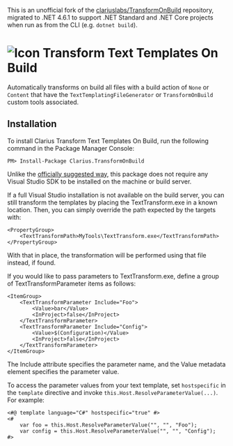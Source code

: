 This is an unofficial fork of the [clariuslabs/TransformOnBuild](https://github.com/clariuslabs/TransformOnBuild) repository, migrated to .NET 4.6.1 to support .NET Standard and .NET Core projects when run as from the CLI (e.g. `dotnet build`).


![Icon](https://raw.github.com/clariuslabs/TransformOnBuild/master/icon/32.png) Transform Text Templates On Build
============

Automatically transforms on build all files with a build action of `None` or `Content` that have the `TextTemplatingFileGenerator` or `TransformOnBuild` custom tools associated.

## Installation

To install Clarius Transform Text Templates On Build, run the following command in the Package Manager Console:

```
PM> Install-Package Clarius.TransformOnBuild
```

Unlike the [officially suggested way](http://msdn.microsoft.com/en-us/library/ee847423.aspx), this package does not require any Visual Studio SDK to be installed on the machine or build server.

If a full Visual Studio installation is not available on the build server, you can still transform the templates by placing the TextTransform.exe in a known location. Then, you can simply override the path expected by the targets with:

    <PropertyGroup>
        <TextTransformPath>MyTools\TextTransform.exe</TextTransformPath>
    </PropertyGroup>


With that in place, the transformation will be performed using that file instead, if found.

If you would like to pass parameters to TextTransform.exe, define a group of TextTransformParameter items as follows:

    <ItemGroup>
        <TextTransformParameter Include="Foo">
            <Value>bar</Value>
            <InProject>false</InProject>
        </TextTransformParameter>
        <TextTransformParameter Include="Config">
            <Value>$(Configuration)</Value>
            <InProject>false</InProject>
        </TextTransformParameter>
    </ItemGroup>


The Include attribute specifies the parameter name, and the Value metadata element specifies the parameter value.

To access the parameter values from your text template, set `hostspecific` in the `template` directive and invoke `this.Host.ResolveParameterValue(...)`. For example:

    <#@ template language="C#" hostspecific="true" #>
    <#
        var foo = this.Host.ResolveParameterValue("", "", "Foo");
        var config = this.Host.ResolveParameterValue("", "", "Config");
    #>
